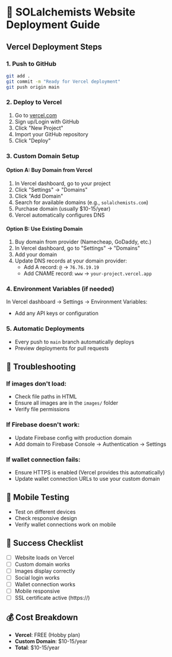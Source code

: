 # 🚀 SOLalchemists Website Deployment Guide

## Vercel Deployment Steps

### 1. Push to GitHub
```bash
git add .
git commit -m "Ready for Vercel deployment"
git push origin main
```

### 2. Deploy to Vercel
1. Go to [vercel.com](https://vercel.com)
2. Sign up/Login with GitHub
3. Click "New Project"
4. Import your GitHub repository
5. Click "Deploy"

### 3. Custom Domain Setup

#### Option A: Buy Domain from Vercel
1. In Vercel dashboard, go to your project
2. Click "Settings" → "Domains"
3. Click "Add Domain"
4. Search for available domains (e.g., `solalchemists.com`)
5. Purchase domain (usually $10-15/year)
6. Vercel automatically configures DNS

#### Option B: Use Existing Domain
1. Buy domain from provider (Namecheap, GoDaddy, etc.)
2. In Vercel dashboard, go to "Settings" → "Domains"
3. Add your domain
4. Update DNS records at your domain provider:
   - Add A record: `@` → `76.76.19.19`
   - Add CNAME record: `www` → `your-project.vercel.app`

### 4. Environment Variables (if needed)
In Vercel dashboard → Settings → Environment Variables:
- Add any API keys or configuration

### 5. Automatic Deployments
- Every push to `main` branch automatically deploys
- Preview deployments for pull requests

## 🔧 Troubleshooting

### If images don't load:
- Check file paths in HTML
- Ensure all images are in the `images/` folder
- Verify file permissions

### If Firebase doesn't work:
- Update Firebase config with production domain
- Add domain to Firebase Console → Authentication → Settings

### If wallet connection fails:
- Ensure HTTPS is enabled (Vercel provides this automatically)
- Update wallet connection URLs to use your custom domain

## 📱 Mobile Testing
- Test on different devices
- Check responsive design
- Verify wallet connections work on mobile

## 🎯 Success Checklist
- [ ] Website loads on Vercel
- [ ] Custom domain works
- [ ] Images display correctly
- [ ] Social login works
- [ ] Wallet connection works
- [ ] Mobile responsive
- [ ] SSL certificate active (https://)

## 💰 Cost Breakdown
- **Vercel**: FREE (Hobby plan)
- **Custom Domain**: $10-15/year
- **Total**: $10-15/year
